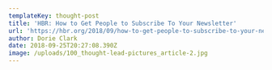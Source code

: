 ```yaml
---
templateKey: thought-post
title: 'HBR: How to Get People to Subscribe To Your Newsletter'
url: 'https://hbr.org/2018/09/how-to-get-people-to-subscribe-to-your-newsletter'
author: Dorie Clark
date: 2018-09-25T20:27:08.390Z
image: /uploads/100_thought-lead-pictures_article-2.jpg
---
```



